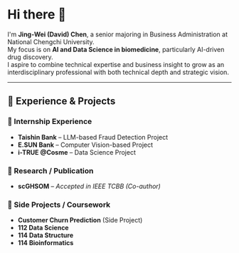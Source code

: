 # Hi there 👋

I'm **Jing-Wei (David) Chen**, a senior majoring in Business Administration at National Chengchi University.  
My focus is on **AI and Data Science in biomedicine**, particularly AI-driven drug discovery.  
I aspire to combine technical expertise and business insight to grow as an interdisciplinary professional with both technical depth and strategic vision.  

---

## 🔬 Experience & Projects

### 💼 Internship Experience
- **Taishin Bank** – LLM-based Fraud Detection Project  
- **E.SUN Bank** – Computer Vision-based Project  
- **i-TRUE @Cosme** – Data Science Project  

### 📖 Research / Publication
- **scGHSOM** – *Accepted in IEEE TCBB (Co-author)*  

### 🚀 Side Projects / Coursework
- **Customer Churn Prediction** (Side Project)  
- **112 Data Science**  
- **114 Data Structure**  
- **114 Bioinformatics**  

